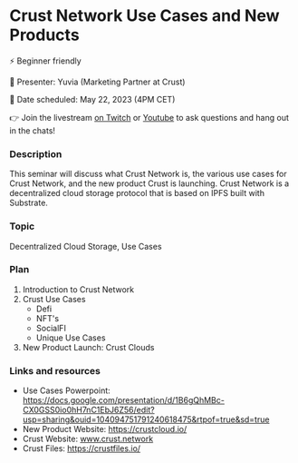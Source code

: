 # Crust Network Use Cases and New Products

⚡️ Beginner friendly

👤 Presenter: Yuvia (Marketing Partner at Crust)

📆 Date scheduled: May 22, 2023 (4PM CET)

👉 Join the livestream [on Twitch](https://www.twitch.tv/polkadotdev) or [Youtube](https://www.youtube.com/@PolkadotNetwork/streams) to ask questions and hang out in the chats!

### Description

This seminar will discuss what Crust Network is, the various use cases for Crust Network, and the new product Crust is launching. Crust Network is a decentralized cloud storage protocol that is based on IPFS built with Substrate. 

### Topic

Decentralized Cloud Storage, Use Cases

### Plan

1. Introduction to Crust Network 
3. Crust Use Cases 
    - Defi
    - NFT's
    - SocialFI
    - Unique Use Cases 
4. New Product Launch: Crust Clouds

### Links and resources

* Use Cases Powerpoint: https://docs.google.com/presentation/d/1B6gQhMBc-CX0GSS0io0hH7nC1EbJ6Z56/edit?usp=sharing&ouid=104094751791240618475&rtpof=true&sd=true
* New Product Website: https://crustcloud.io/
* Crust Website: www.crust.network
* Crust Files: https://crustfiles.io/
